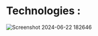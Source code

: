Technologies :
==============
![Screenshot 2024-06-22 182646](https://github.com/bLakshmankumar/Full-Stack-Data-Science-AI-classes/assets/109284987/7b838a95-57bd-408e-8e2e-f4fa9e993526)


